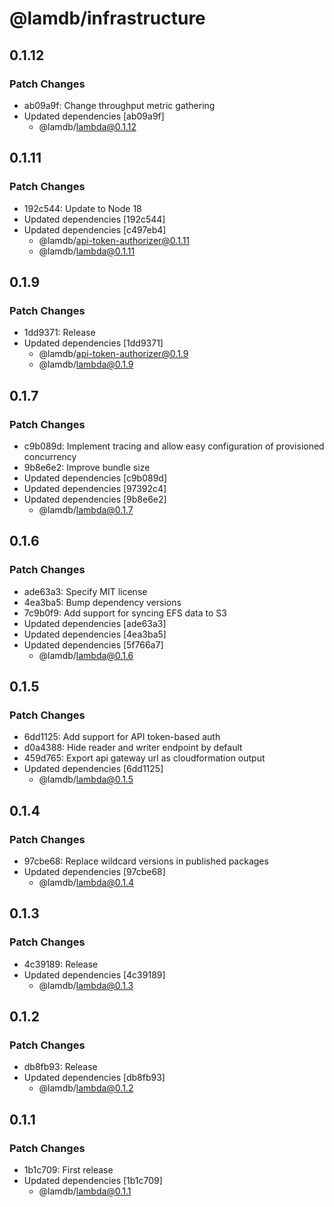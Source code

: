 # @lamdb/infrastructure

## 0.1.12

### Patch Changes

- ab09a9f: Change throughput metric gathering
- Updated dependencies [ab09a9f]
  - @lamdb/lambda@0.1.12

## 0.1.11

### Patch Changes

- 192c544: Update to Node 18
- Updated dependencies [192c544]
- Updated dependencies [c497eb4]
  - @lamdb/api-token-authorizer@0.1.11
  - @lamdb/lambda@0.1.11

## 0.1.9

### Patch Changes

- 1dd9371: Release
- Updated dependencies [1dd9371]
  - @lamdb/api-token-authorizer@0.1.9
  - @lamdb/lambda@0.1.9

## 0.1.7

### Patch Changes

- c9b089d: Implement tracing and allow easy configuration of provisioned concurrency
- 9b8e6e2: Improve bundle size
- Updated dependencies [c9b089d]
- Updated dependencies [97392c4]
- Updated dependencies [9b8e6e2]
  - @lamdb/lambda@0.1.7

## 0.1.6

### Patch Changes

- ade63a3: Specify MIT license
- 4ea3ba5: Bump dependency versions
- 7c9b0f9: Add support for syncing EFS data to S3
- Updated dependencies [ade63a3]
- Updated dependencies [4ea3ba5]
- Updated dependencies [5f766a7]
  - @lamdb/lambda@0.1.6

## 0.1.5

### Patch Changes

- 6dd1125: Add support for API token-based auth
- d0a4388: Hide reader and writer endpoint by default
- 459d765: Export api gateway url as cloudformation output
- Updated dependencies [6dd1125]
  - @lamdb/lambda@0.1.5

## 0.1.4

### Patch Changes

- 97cbe68: Replace wildcard versions in published packages
- Updated dependencies [97cbe68]
  - @lamdb/lambda@0.1.4

## 0.1.3

### Patch Changes

- 4c39189: Release
- Updated dependencies [4c39189]
  - @lamdb/lambda@0.1.3

## 0.1.2

### Patch Changes

- db8fb93: Release
- Updated dependencies [db8fb93]
  - @lamdb/lambda@0.1.2

## 0.1.1

### Patch Changes

- 1b1c709: First release
- Updated dependencies [1b1c709]
  - @lamdb/lambda@0.1.1
